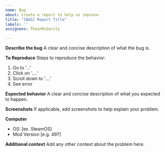 ```yaml
---
name: Bug
about: Create a report to help us improve
title: "[BUG] Report Title"
labels: ''
assignees: TheanMcGarity

---
```


**Describe the bug**
A clear and concise description of what the bug is.

**To Reproduce**
Steps to reproduce the behavior:
1. Go to '...'
2. Click on '....'
3. Scroll down to '....'
4. See error

**Expected behavior**
A clear and concise description of what you expected to happen.

**Screenshots**
If applicable, add screenshots to help explain your problem.

**Computer**
 - OS: [ex. SteamOS]
 - Mod Version [e.g. 497]

**Additional context**
Add any other context about the problem here.

